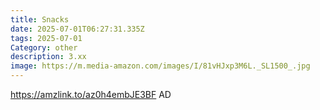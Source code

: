 ```yaml
---
title: Snacks
date: 2025-07-01T06:27:31.335Z
tags: 2025-07-01
Category: other
description: 3.xx
image: https://m.media-amazon.com/images/I/81vHJxp3M6L._SL1500_.jpg
---
```

https://amzlink.to/az0h4embJE3BF
AD